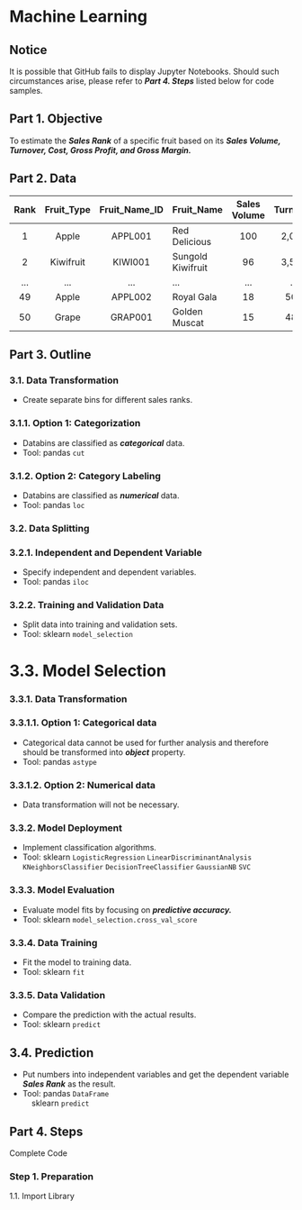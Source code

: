 # Machine Learning
## Notice
It is possible that GitHub fails to display Jupyter Notebooks. Should such circumstances arise, please refer to ***Part 4. Steps*** listed below for code samples.

## Part 1. Objective
To estimate the ***Sales Rank*** of a specific fruit based on its ***Sales Volume, Turnover, Cost, Gross Profit, and Gross Margin.***

## Part 2. Data

| Rank  | Fruit_Type | Fruit_Name_ID | Fruit_Name        | Sales Volume | Turnover | Cost  | Gross Profit | Gross Margin | Supplier | 
| :---: | :---:      | :---:         | :---              | :---:        | :---:    | :---: | :---:        | :---:        | :---:    |
| 1     | Apple      | APPL001       | Red Delicious     | 100          | 2,000    | 1,200 | 800          | 0.40         | Farm 4   |
| 2     | Kiwifruit  | KIWI001       | Sungold Kiwifruit | 96           | 3,500    | 2,800 | 700          | 0.20         | Farm 1   |
| ...   | ...        | ...           | ...               | ...          | ...      | ...   | ...          | ...          | ...      |
| 49    | Apple      | APPL002       | Royal Gala        | 18           | 500      | 450   | 50           | 0.10         | Farm 2   |
| 50    | Grape      | GRAP001       | Golden Muscat     | 15           | 480      | 360   | 120          | 0.25         | Farm 4   |

## Part 3. Outline
### 3.1. Data Transformation
- Create separate bins for different sales ranks.
### 3.1.1. Option 1: Categorization
- Databins are classified as ***categorical*** data.
- Tool: pandas ```cut``` 
### 3.1.2. Option 2: Category Labeling
- Databins are classified as ***numerical*** data.
- Tool: pandas ```loc```

### 3.2. Data Splitting
### 3.2.1. Independent and Dependent Variable
- Specify independent and dependent variables.
- Tool: pandas ```iloc```
### 3.2.2. Training and Validation Data
- Split data into training and validation sets.
- Tool: sklearn ```model_selection```

# 3.3. Model Selection
### 3.3.1. Data Transformation
### 3.3.1.1. Option 1: Categorical data
- Categorical data cannot be used for further analysis and therefore should be transformed into ***object*** property.
- Tool: pandas ```astype```
### 3.3.1.2. Option 2: Numerical data
-  Data transformation will not be necessary.

### 3.3.2. Model Deployment
- Implement classification algorithms.
- Tool: sklearn ```LogisticRegression``` ```LinearDiscriminantAnalysis``` ```KNeighborsClassifier``` ```DecisionTreeClassifier``` ```GaussianNB``` ```SVC```

### 3.3.3. Model Evaluation
- Evaluate model fits by focusing on ***predictive accuracy.***
- Tool: sklearn ```model_selection.cross_val_score```

### 3.3.4. Data Training
- Fit the model to training data.
- Tool: sklearn ```fit``` 

### 3.3.5. Data Validation
- Compare the prediction with the actual results.
- Tool: sklearn ```predict``` 

## 3.4. Prediction
- Put numbers into independent variables and get the dependent variable ***Sales Rank*** as the result.
- Tool: pandas ```DataFrame```   
&nbsp;&nbsp;&nbsp; sklearn ```predict```

## Part 4. Steps
Complete Code
### Step 1. Preparation
1.1. Import Library
